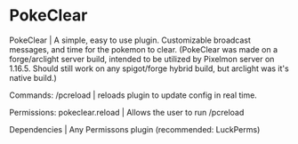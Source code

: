 # PokeClear
PokeClear | A simple, easy to use plugin. Customizable broadcast messages, and time for the pokemon to clear.
(PokeClear was made on a forge/arclight server build, intended to be utilized by Pixelmon server on 1.16.5. Should still work on any spigot/forge hybrid build, but arclight was it's native build.)

Commands:
/pcreload | reloads plugin to update config in real time.

Permissions:
pokeclear.reload | Allows the user to run /pcreload

Dependencies | Any Permissons plugin (recommended: LuckPerms)
